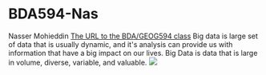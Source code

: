 # BDA594-Nas
Nasser Mohieddin
[The URL to the BDA/GEOG594 class](https://sdsu.instructure.com/courses/79732)
Big data is large set of data that is usually dynamic, and it's analysis can provide us with information that have a big impact on our lives. Big Data is data that is large in volume, diverse, variable, and valuable. 
![](https://user-images.githubusercontent.com/89881630/131715334-043637b1-088e-4710-bc47-60e67a32f4e4.JPG)
